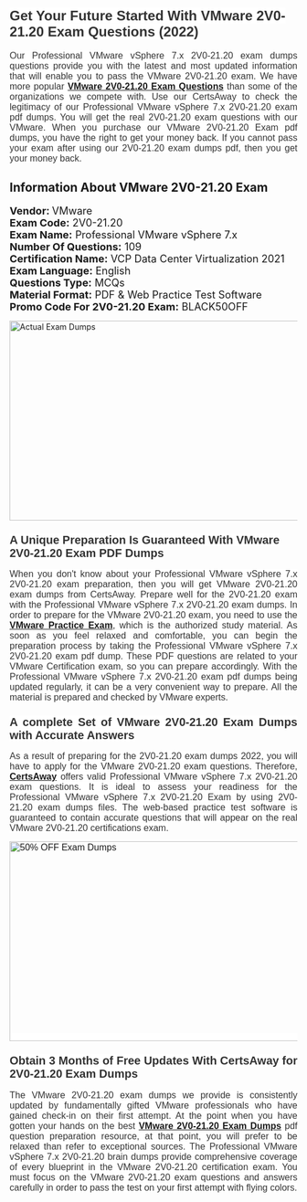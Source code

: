 <h1><span style="font-size:24px"><span style="font-family:Calibri,sans-serif"><strong><span style="background-color:white"><span style="font-family:"Verdana",sans-serif"><span style="color:#333333">Get Your Future Started With VMware 2V0-21.20 Exam Questions (2022)</span></span></span></strong></span></span></h1> <p style="text-align:justify"><span style="font-size:11pt"><span style="font-family:Calibri,sans-serif"><span style="font-size:12.0pt"><span style="background-color:white"><span style="font-family:"Verdana",sans-serif"><span style="color:#333333">Our Professional VMware vSphere 7.x 2V0-21.20 exam dumps questions provide you with the latest and most updated information that will enable you to pass the VMware 2V0-21.20 exam. We have more popular <a href="https://www.certsaway.com/vmware/2v0-21.20-exam-dumps"><strong>VMware 2V0-21.20 Exam Questions</strong></a> than some of the organizations we compete with. Use our CertsAway to check the legitimacy of our Professional VMware vSphere 7.x 2V0-21.20 exam pdf dumps. You will get the real 2V0-21.20 exam questions with our VMware. When you purchase our VMware 2V0-21.20 Exam pdf dumps, you have the right to get your money back. If you cannot pass your exam after using our 2V0-21.20 exam dumps pdf, then you get your money back.</span></span></span></span></span></span></p> <h2 style="text-align:justify"><strong>Information About VMware 2V0-21.20 Exam</strong></h2> <p style="text-align:justify"><span style="font-size:18px"><strong>Vendor: </strong>VMware<br /> <strong>Exam Code:</strong> 2V0-21.20<br /> <strong>Exam Name:</strong> Professional VMware vSphere 7.x<br /> <strong>Number Of Questions:</strong> 109<br /> <strong>Certification Name:</strong> VCP Data Center Virtualization 2021<br /> <strong>Exam Language:</strong> English<br /> <strong>Questions Type:</strong> MCQs<br /> <strong>Material Format:</strong> PDF & Web Practice Test Software<br /> <strong>Promo Code For 2V0-21.20 Exam:</strong> BLACK50OFF</span></p> <p style="text-align:justify"><a href="https://www.certsaway.com/vmware/2v0-21.20-exam-dumps" rel="no-follow"><img alt="Actual Exam Dumps" src="https://blogger.googleusercontent.com/img/b/R29vZ2xl/AVvXsEhM7PDiBcnX1lSN-cQmq5aA7zhxn_sWcl74tkXOSfPCo3QtIY975M9XJLCwEgJ4RXKA47zmJGF6HERJJhyy2xAB8wXG6sgIARPXgzYSBnCmQcQUSzkzAw-rnNk2tBWror0N27JemDbU_7iS0jGjJohQplsk8CyGpJdZ9YktQ0Yz6f7IdzI5OZob-D4eGg/s1382/ca1.png" style="height:350px; width:750px" /></a></p> <h3><span style="font-size:20px"><strong><span style="font-family:Calibri,sans-serif"><span style="background-color:white"><span style="font-family:"Verdana",sans-serif"><span style="color:#333333">A Unique Preparation Is Guaranteed With VMware 2V0-21.20 Exam PDF Dumps</span></span></span></span></strong></span></h3> <p style="text-align:justify"><span style="font-size:11pt"><span style="font-family:Calibri,sans-serif"><span style="font-size:12.0pt"><span style="background-color:white"><span style="font-family:"Verdana",sans-serif"><span style="color:#333333">When you don't know about your Professional VMware vSphere 7.x 2V0-21.20 exam preparation, then you will get VMware 2V0-21.20 exam dumps from CertsAway. Prepare well for the 2V0-21.20 exam with the Professional VMware vSphere 7.x 2V0-21.20 exam dumps. In order to prepare for the VMware 2V0-21.20 exam, you need to use the <a href="https://www.certsaway.com/vmware-questions"><strong>VMware Practice Exam</strong></a>, which is the authorized study material. As soon as you feel relaxed and comfortable, you can begin the preparation process by taking the Professional VMware vSphere 7.x 2V0-21.20 exam pdf dump. These PDF questions are related to your VMware Certification exam, so you can prepare accordingly. With the Professional VMware vSphere 7.x 2V0-21.20 exam pdf dumps being updated regularly, it can be a very convenient way to prepare. All the material is prepared and checked by VMware experts.</span></span></span></span></span></span></p> <h3 style="text-align:justify"><span style="font-size:20px"><span style="font-family:Calibri,sans-serif"><strong><span style="background-color:white"><span style="font-family:"Verdana",sans-serif"><span style="color:#333333">A complete Set of VMware 2V0-21.20 Exam Dumps with Accurate Answers</span></span></span></strong></span></span></h3> <p style="text-align:justify"><span style="font-size:11pt"><span style="font-family:Calibri,sans-serif"><span style="font-size:12.0pt"><span style="background-color:white"><span style="font-family:"Verdana",sans-serif"><span style="color:#333333">As a result of preparing for the 2V0-21.20 exam dumps 2022, you will have to apply for the VMware 2V0-21.20 exam questions. Therefore, <a href=" https://www.certsaway.com/"><strong>CertsAway</strong></a> offers valid Professional VMware vSphere 7.x 2V0-21.20 exam questions. It is ideal to assess your readiness for the Professional VMware vSphere 7.x 2V0-21.20 Exam by using 2V0-21.20 exam dumps files. The web-based practice test software is guaranteed to contain accurate questions that will appear on the real VMware 2V0-21.20 certifications exam.</span></span></span></span></span></span></p> <p style="text-align:justify"><span style="font-size:11pt"><span style="font-family:Calibri,sans-serif"><span style="font-size:12.0pt"><span style="background-color:white"><span style="font-family:"Verdana",sans-serif"><span style="color:#333333"><a href="https://www.certsaway.com/vmware/2v0-21.20-exam-dumps" rel="no-follow"><img alt="50% OFF Exam Dumps" src="https://www.certcollections.com/uploads/content/c2.png" style="height:350px; width:750px" /></a></span></span></span></span></span></span></p> <h3 style="text-align:justify"><span style="font-size:20px"><strong><span style="font-family:Calibri,sans-serif"><span style="background-color:white"><span style="font-family:"Verdana",sans-serif"><span style="color:#333333">Obtain 3 Months of Free Updates With CertsAway for 2V0-21.20 Exam Dumps</span></span></span></span></strong></span></h3> <p style="text-align:justify"><span style="font-size:11pt"><span style="font-family:Calibri,sans-serif"><span style="font-size:12.0pt"><span style="background-color:white"><span style="font-family:"Verdana",sans-serif"><span style="color:#333333">The VMware 2V0-21.20 exam dumps we provide is consistently updated by fundamentally gifted VMware professionals who have gained check-in on their first attempt. At the point when you have gotten your hands on the best <a href="https://www.certsaway.com/vmware/2v0-21.20-exam-dumps"><strong>VMware 2V0-21.20 Exam Dumps</strong></a> pdf question preparation resource, at that point, you will prefer to be relaxed than refer to exceptional sources. The Professional VMware vSphere 7.x 2V0-21.20 brain dumps provide comprehensive coverage of every blueprint in the VMware 2V0-21.20 certification exam. You must focus on the VMware 2V0-21.20 exam questions and answers carefully in order to pass the test on your first attempt with flying colors.</span></span></span></span></span></span></p>
